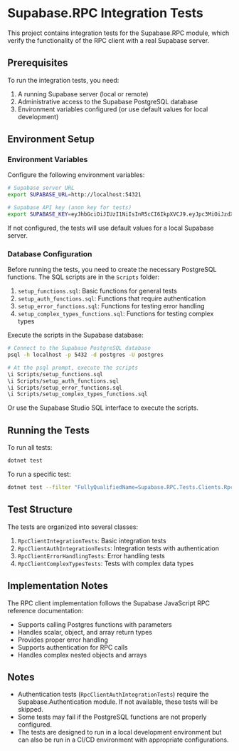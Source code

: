 # Supabase.RPC Integration Tests

This project contains integration tests for the Supabase.RPC module, which verify the functionality of the RPC client with a real Supabase server.

## Prerequisites

To run the integration tests, you need:

1. A running Supabase server (local or remote)
2. Administrative access to the Supabase PostgreSQL database
3. Environment variables configured (or use default values for local development)

## Environment Setup

### Environment Variables

Configure the following environment variables:

```bash
# Supabase server URL
export SUPABASE_URL=http://localhost:54321

# Supabase API key (anon key for tests)
export SUPABASE_KEY=eyJhbGciOiJIUzI1NiIsInR5cCI6IkpXVCJ9.eyJpc3MiOiJzdXBhYmFzZS1kZW1vIiwicm9sZSI6ImFub24iLCJleHAiOjE5ODM4MTI5OTZ9.CRXP1A7WOeoJeXxjNni43kdQwgnWNReilDMblYTn_I0
```

If not configured, the tests will use default values for a local Supabase server.

### Database Configuration

Before running the tests, you need to create the necessary PostgreSQL functions. The SQL scripts are in the `Scripts` folder:

1. `setup_functions.sql`: Basic functions for general tests
2. `setup_auth_functions.sql`: Functions that require authentication
3. `setup_error_functions.sql`: Functions for testing error handling
4. `setup_complex_types_functions.sql`: Functions for testing complex types

Execute the scripts in the Supabase database:

```bash
# Connect to the Supabase PostgreSQL database
psql -h localhost -p 5432 -d postgres -U postgres

# At the psql prompt, execute the scripts
\i Scripts/setup_functions.sql
\i Scripts/setup_auth_functions.sql
\i Scripts/setup_error_functions.sql
\i Scripts/setup_complex_types_functions.sql
```

Or use the Supabase Studio SQL interface to execute the scripts.

## Running the Tests

To run all tests:

```bash
dotnet test
```

To run a specific test:

```bash
dotnet test --filter "FullyQualifiedName=Supabase.RPC.Tests.Clients.RpcClientIntegrationTests.CallAsync_PostgresScalarFunction_ReturnsExpectedResult"
```

## Test Structure

The tests are organized into several classes:

1. `RpcClientIntegrationTests`: Basic integration tests
2. `RpcClientAuthIntegrationTests`: Integration tests with authentication
3. `RpcClientErrorHandlingTests`: Error handling tests
4. `RpcClientComplexTypesTests`: Tests with complex data types

## Implementation Notes

The RPC client implementation follows the Supabase JavaScript RPC reference documentation:
- Supports calling Postgres functions with parameters
- Handles scalar, object, and array return types
- Provides proper error handling
- Supports authentication for RPC calls
- Handles complex nested objects and arrays

## Notes

- Authentication tests (`RpcClientAuthIntegrationTests`) require the Supabase.Authentication module. If not available, these tests will be skipped.
- Some tests may fail if the PostgreSQL functions are not properly configured.
- The tests are designed to run in a local development environment but can also be run in a CI/CD environment with appropriate configurations. 